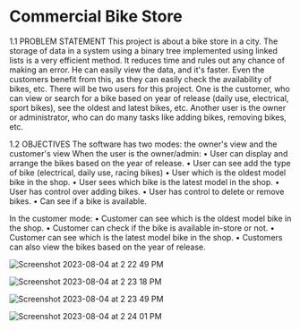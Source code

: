 # Commercial Bike Store



1.1 PROBLEM STATEMENT
This project is about a bike store in a city. The storage of data in a system using a binary tree implemented using linked lists is a very efficient method. It reduces time and rules out any chance of making an error. He can easily view the data, and it's faster. Even the customers benefit from this, as they can easily check the availability of bikes, etc. There will be two users for this project. One is the customer, who can view or search for a bike based on year of release (daily use, electrical, sport bikes), see the oldest and latest bikes, etc. Another user is the owner or administrator, who can do many tasks like adding bikes, removing bikes, etc.

1.2 OBJECTIVES
The software has two modes: the owner's view and the customer's view When the user is the owner/admin:
• User can display and arrange the bikes based on the year of release.
• User can see add the type of bike (electrical, daily use, racing bikes)
• User which is the oldest model bike in the shop.
• User sees which bike is the latest model in the shop.
• User has control over adding bikes.
• User has control to delete or remove bikes.
• Can see if a bike is available.

In the customer mode:
• Customer can see which is the oldest model bike in the shop. 
• Customer can check if the bike is available in-store or not.
• Customer can see which is the latest model bike in the shop. 
• Customers can also view the bikes based on the year of release.

![Screenshot 2023-08-04 at 2 22 49 PM](https://github.com/shreyas463/bikeC/assets/76155738/4d1648fb-b116-4534-b6e9-b08b7282778f)


![Screenshot 2023-08-04 at 2 23 18 PM](https://github.com/shreyas463/bikeC/assets/76155738/3401b8de-414f-462b-9cde-4330872c80fc)


![Screenshot 2023-08-04 at 2 23 49 PM](https://github.com/shreyas463/bikeC/assets/76155738/92036762-5b67-4547-8a38-a896d13304fe)



![Screenshot 2023-08-04 at 2 24 01 PM](https://github.com/shreyas463/bikeC/assets/76155738/9d7c753a-bc65-452e-9228-d3c366141555)




